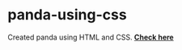# panda-using-css

Created panda using HTML and CSS. **[Check here](https://divya032.github.io/panda-using-css/)** 
